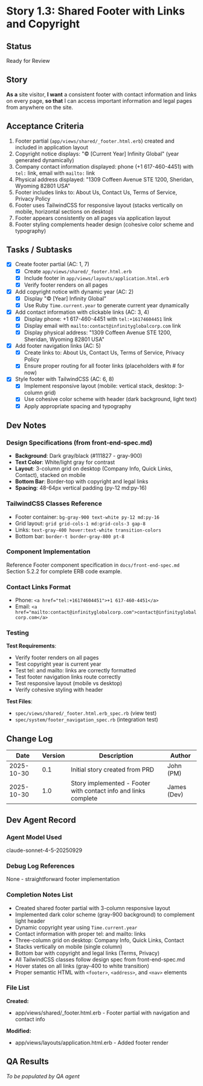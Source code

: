 # Story 1.3: Shared Footer with Links and Copyright

## Status
Ready for Review

## Story

**As a** site visitor,
**I want** a consistent footer with contact information and links on every page,
**so that** I can access important information and legal pages from anywhere on the site.

## Acceptance Criteria

1. Footer partial (`app/views/shared/_footer.html.erb`) created and included in application layout
2. Copyright notice displays: "© [Current Year] Infinity Global" (year generated dynamically)
3. Company contact information displayed: phone (+1 617-460-4451) with `tel:` link, email with `mailto:` link
4. Physical address displayed: "1309 Coffeen Avenue STE 1200, Sheridan, Wyoming 82801 USA"
5. Footer includes links to: About Us, Contact Us, Terms of Service, Privacy Policy
6. Footer uses TailwindCSS for responsive layout (stacks vertically on mobile, horizontal sections on desktop)
7. Footer appears consistently on all pages via application layout
8. Footer styling complements header design (cohesive color scheme and typography)

## Tasks / Subtasks

- [x] Create footer partial (AC: 1, 7)
  - [x] Create `app/views/shared/_footer.html.erb`
  - [x] Include footer in `app/views/layouts/application.html.erb`
  - [x] Verify footer renders on all pages
- [x] Add copyright notice with dynamic year (AC: 2)
  - [x] Display "© [Year] Infinity Global"
  - [x] Use Ruby `Time.current.year` to generate current year dynamically
- [x] Add contact information with clickable links (AC: 3, 4)
  - [x] Display phone: +1 617-460-4451 with `tel:+16174604451` link
  - [x] Display email with `mailto:contact@infinityglobalcorp.com` link
  - [x] Display physical address: "1309 Coffeen Avenue STE 1200, Sheridan, Wyoming 82801 USA"
- [x] Add footer navigation links (AC: 5)
  - [x] Create links to: About Us, Contact Us, Terms of Service, Privacy Policy
  - [x] Ensure proper routing for all footer links (placeholders with # for now)
- [x] Style footer with TailwindCSS (AC: 6, 8)
  - [x] Implement responsive layout (mobile: vertical stack, desktop: 3-column grid)
  - [x] Use cohesive color scheme with header (dark background, light text)
  - [x] Apply appropriate spacing and typography

## Dev Notes

### Design Specifications (from front-end-spec.md)
- **Background**: Dark gray/black (#111827 - gray-900)
- **Text Color**: White/light gray for contrast
- **Layout**: 3-column grid on desktop (Company Info, Quick Links, Contact), stacked on mobile
- **Bottom Bar**: Border-top with copyright and legal links
- **Spacing**: 48-64px vertical padding (py-12 md:py-16)

### TailwindCSS Classes Reference
- Footer container: `bg-gray-900 text-white py-12 md:py-16`
- Grid layout: `grid grid-cols-1 md:grid-cols-3 gap-8`
- Links: `text-gray-400 hover:text-white transition-colors`
- Bottom bar: `border-t border-gray-800 pt-8`

### Component Implementation
Reference Footer component specification in `docs/front-end-spec.md` Section 5.2.2 for complete ERB code example.

### Contact Links Format
- Phone: `<a href="tel:+16174604451">+1 617-460-4451</a>`
- Email: `<a href="mailto:contact@infinityglobalcorp.com">contact@infinityglobalcorp.com</a>`

### Testing

**Test Requirements**:
- Verify footer renders on all pages
- Test copyright year is current year
- Test tel: and mailto: links are correctly formatted
- Test footer navigation links route correctly
- Test responsive layout (mobile vs desktop)
- Verify cohesive styling with header

**Test Files**:
- `spec/views/shared/_footer.html.erb_spec.rb` (view test)
- `spec/system/footer_navigation_spec.rb` (integration test)

## Change Log

| Date | Version | Description | Author |
|------|---------|-------------|--------|
| 2025-10-30 | 0.1 | Initial story created from PRD | John (PM) |
| 2025-10-30 | 1.0 | Story implemented - Footer with contact info and links complete | James (Dev) |

## Dev Agent Record

### Agent Model Used
claude-sonnet-4-5-20250929

### Debug Log References
None - straightforward footer implementation

### Completion Notes List
- Created shared footer partial with 3-column responsive layout
- Implemented dark color scheme (gray-900 background) to complement light header
- Dynamic copyright year using `Time.current.year`
- Contact information with proper tel: and mailto: links
- Three-column grid on desktop: Company Info, Quick Links, Contact
- Stacks vertically on mobile (single column)
- Bottom bar with copyright and legal links (Terms, Privacy)
- All TailwindCSS classes follow design spec from front-end-spec.md
- Hover states on all links (gray-400 to white transition)
- Proper semantic HTML with `<footer>`, `<address>`, and `<nav>` elements

### File List
**Created:**
- app/views/shared/_footer.html.erb - Footer partial with navigation and contact info

**Modified:**
- app/views/layouts/application.html.erb - Added footer render

## QA Results
_To be populated by QA agent_
